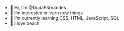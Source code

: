 - 👋 Hi, I’m @DudaF3rnandes
- 👀 I’m interested in learn new things
- 🌱 I’m currently learning CSS, HTML, JavaScript, SQL
- 🌊 I love beach
  

<!---
DudaF3rnandes/DudaF3rnandes is a ✨ special ✨ repository because its `README.md` (this file) appears on your GitHub profile.
You can click the Preview link to take a look at your changes.
--->
